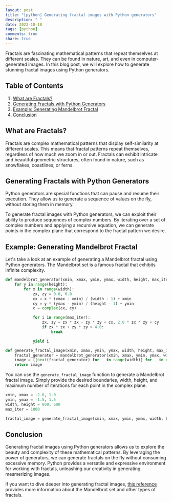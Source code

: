 ```yaml
---
layout: post
title: "[python] Generating fractal images with Python generators"
description: " "
date: 2023-10-18
tags: [python]
comments: true
share: true
---
```


Fractals are fascinating mathematical patterns that repeat themselves at different scales. They can be found in nature, art, and even in computer-generated images. In this blog post, we will explore how to generate stunning fractal images using Python generators.

## Table of Contents

1. [What are Fractals?](#what-are-fractals)
2. [Generating Fractals with Python Generators](#generating-fractals-with-python-generators)
3. [Example: Generating Mandelbrot Fractal](#example-generating-mandelbrot-fractal)
4. [Conclusion](#conclusion)

## What are Fractals?

Fractals are complex mathematical patterns that display self-similarity at different scales. This means that fractal patterns repeat themselves, regardless of how much we zoom in or out. Fractals can exhibit intricate and beautiful geometric structures, often found in nature, such as snowflakes, coastlines, or ferns.

## Generating Fractals with Python Generators

Python generators are special functions that can pause and resume their execution. They allow us to generate a sequence of values on the fly, without storing them in memory.

To generate fractal images with Python generators, we can exploit their ability to produce sequences of complex numbers. By iterating over a set of complex numbers and applying a recursive equation, we can generate points in the complex plane that correspond to the fractal pattern we desire.

## Example: Generating Mandelbrot Fractal

Let's take a look at an example of generating a Mandelbrot fractal using Python generators. The Mandelbrot set is a famous fractal that exhibits infinite complexity.

```python
def mandelbrot_generator(xmin, xmax, ymin, ymax, width, height, max_iter):
    for y in range(height):
        for x in range(width):
            zx, zy = 0.0, 0.0
            cx = x * (xmax - xmin) / (width - 1) + xmin
            cy = y * (ymax - ymin) / (height - 1) + ymin
            c = complex(cx, cy)

            for i in range(max_iter):
                zx, zy = zx * zx - zy * zy + cx, 2.0 * zx * zy + cy
                if zx * zx + zy * zy > 4.0:
                    break

            yield i

def generate_fractal_image(xmin, xmax, ymin, ymax, width, height, max_iter):
    fractal_generator = mandelbrot_generator(xmin, xmax, ymin, ymax, width, height, max_iter)
    image = [[next(fractal_generator) for _ in range(width)] for _ in range(height)]
    return image
```
You can use the `generate_fractal_image` function to generate a Mandelbrot fractal image. Simply provide the desired boundaries, width, height, and maximum number of iterations for each point in the complex plane.

```python
xmin, xmax = -2.0, 1.0
ymin, ymax = -1.5, 1.5
width, height = 800, 600
max_iter = 1000

fractal_image = generate_fractal_image(xmin, xmax, ymin, ymax, width, height, max_iter)
```

## Conclusion

Generating fractal images using Python generators allows us to explore the beauty and complexity of these mathematical patterns. By leveraging the power of generators, we can generate fractals on the fly without consuming excessive memory. Python provides a versatile and expressive environment for working with fractals, unleashing our creativity in generating mesmerizing images.

If you want to dive deeper into generating fractal images, [this reference](https://en.wikipedia.org/wiki/Mandelbrot_set) provides more information about the Mandelbrot set and other types of fractals.